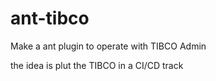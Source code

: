 # ant-tibco
Make a ant plugin to operate with TIBCO Admin

the idea is plut the TIBCO in a CI/CD track
